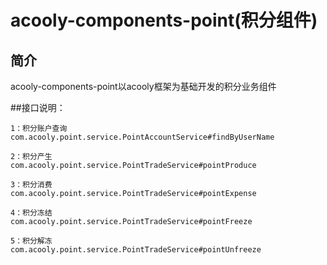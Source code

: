 acooly-components-point(积分组件)
====

## 简介
acooly-components-point以acooly框架为基础开发的积分业务组件

##接口说明：

	1：积分账户查询 
	com.acooly.point.service.PointAccountService#findByUserName
	
	2：积分产生 
	com.acooly.point.service.PointTradeService#pointProduce
	
	3：积分消费 
	com.acooly.point.service.PointTradeService#pointExpense
	
	4：积分冻结 
	com.acooly.point.service.PointTradeService#pointFreeze
	
	5：积分解冻 
	com.acooly.point.service.PointTradeService#pointUnfreeze

	




